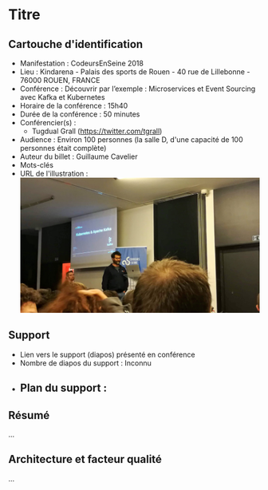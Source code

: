 # Titre

## Cartouche d'identification

 - Manifestation : CodeursEnSeine 2018
 - Lieu : Kindarena - Palais des sports de Rouen - 40 rue de Lillebonne - 76000 ROUEN, FRANCE 
 - Conférence : Découvrir par l’exemple : Microservices et Event Sourcing avec Kafka et Kubernetes 
 - Horaire de la conférence : 15h40
 - Durée de la conférence : 50 minutes
 - Conférencier(s) :
   - Tugdual Grall (https://twitter.com/tgrall)
 - Audience : Environ 100 personnes (la salle D, d'une capacité de 100 personnes était complète)
 - Auteur du billet : Guillaume Cavelier
 - Mots-clés
 - URL de l'illustration : ![Avant le début de la conférence..., Photo par Guillaume Cavelier](IMG_20181122_154029.jpg)

## Support
 - Lien vers le support (diapos) présenté en conférence
 - Nombre de diapos du support : Inconnu
 - Plan du support : 
   - 

## Résumé
...

## Architecture et facteur qualité
...
